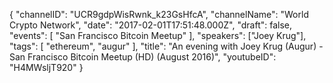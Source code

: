 {
    "channelID": "UCR9gdpWisRwnk_k23GsHfcA",
    "channelName": "World Crypto Network",
    "date": "2017-02-01T17:51:48.000Z",
    "draft": false,
    "events": [
        "San Francisco Bitcoin Meetup"
    ],
    "speakers": ["Joey Krug"],
    "tags": [
        "ethereum",
        "augur"
    ],
    "title": "An evening with Joey Krug (Augur) - San Francisco Bitcoin Meetup (HD) (August 2016)",
    "youtubeID": "H4MWsljT920"
}
